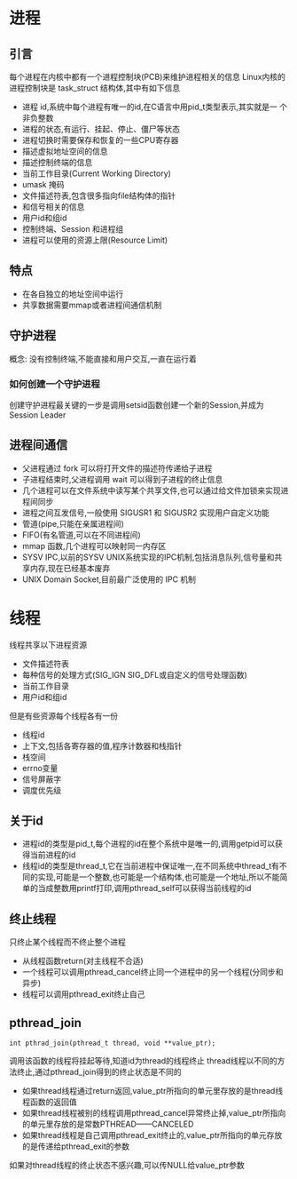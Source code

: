 # 进程

## 引言

每个进程在内核中都有一个进程控制块(PCB)来维护进程相关的信息
Linux内核的进程控制块是 task_struct 结构体,其中有如下信息

- 进程 id,系统中每个进程有唯一的id,在C语言中用pid_t类型表示,其实就是一 个非负整数
- 进程的状态,有运行、挂起、停止、僵尸等状态
- 进程切换时需要保存和恢复的一些CPU寄存器
- 描述虚拟地址空间的信息
- 描述控制终端的信息
- 当前工作目录(Current Working Directory)
- umask 掩码
- 文件描述符表,包含很多指向file结构体的指针
- 和信号相关的信息
- 用户id和组id
- 控制终端、Session 和进程组
- 进程可以使用的资源上限(Resource Limit)

## 特点

- 在各自独立的地址空间中运行
- 共享数据需要mmap或者进程间通信机制

## 守护进程

概念: 没有控制终端,不能直接和用户交互,一直在运行着

### 如何创建一个守护进程

创建守护进程最关键的一步是调用setsid函数创建一个新的Session,并成为Session Leader

## 进程间通信

- 父进程通过 fork 可以将打开文件的描述符传递给子进程
- 子进程结束时,父进程调用 wait 可以得到子进程的终止信息
- 几个进程可以在文件系统中读写某个共享文件,也可以通过给文件加锁来实现进程间同步
- 进程之间互发信号,一般使用 SIGUSR1 和 SIGUSR2 实现用户自定义功能
- 管道(pipe,只能在亲属进程间)
- FIFO(有名管道,可以在不同进程间)
- mmap 函数,几个进程可以映射同一内存区
- SYSV IPC,以前的SYSV UNIX系统实现的IPC机制,包括消息队列,信号量和共享内存,现在已经基本废弃
- UNIX Domain Socket,目前最广泛使用的 IPC 机制

# 线程

线程共享以下进程资源

- 文件描述符表
- 每种信号的处理方式(SIG_IGN SIG_DFL或自定义的信号处理函数)
- 当前工作目录
- 用户id和组id

但是有些资源每个线程各有一份

- 线程id
- 上下文,包括各寄存器的值,程序计数器和栈指针
- 栈空间
- errno变量
- 信号屏蔽字
- 调度优先级

## 关于id

- 进程id的类型是pid_t,每个进程的id在整个系统中是唯一的,调用getpid可以获得当前进程的id
- 线程id的类型是thread_t,它在当前进程中保证唯一,在不同系统中thread_t有不同的实现,可能是一个整数,也可能是一个结构体,也可能是一个地址,所以不能简单的当成整数用printf打印,调用pthread_self可以获得当前线程的id

## 终止线程

只终止某个线程而不终止整个进程

- 从线程函数return(对主线程不合适)
- 一个线程可以调用pthread_cancel终止同一个进程中的另一个线程(分同步和异步)
- 线程可以调用pthread_exit终止自己

## pthread_join

	int pthrad_join(pthread_t thread, void **value_ptr);

调用该函数的线程将挂起等待,知道id为thread的线程终止
thread线程以不同的方法终止,通过pthread_join得到的终止状态是不同的

- 如果thread线程通过return返回,value_ptr所指向的单元里存放的是thread线程函数的返回值
- 如果thread线程被别的线程调用pthread_cancel异常终止掉,value_ptr所指向的单元里存放的是常数PTHREAD——CANCELED
- 如果thread线程是自己调用pthread_exit终止的,value_ptr所指向的单元存放的是传递给pthread_exit的参数

如果对thread线程的终止状态不感兴趣,可以传NULL给value_ptr参数
